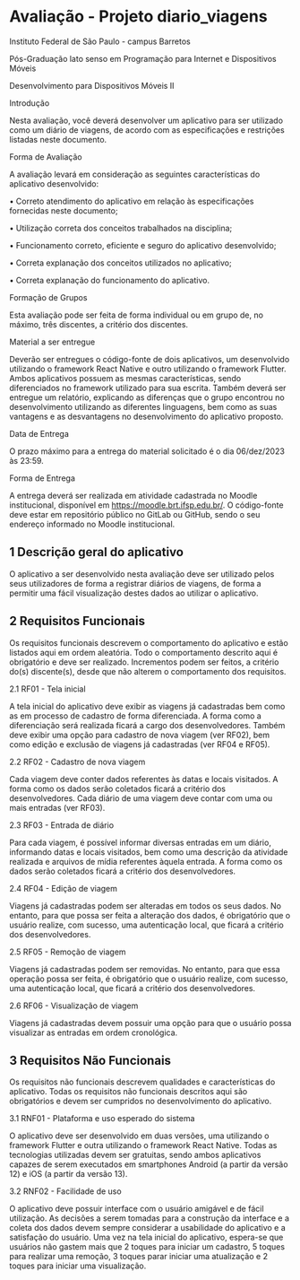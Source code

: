# Avaliação - Projeto diario_viagens

Instituto Federal de São Paulo - campus Barretos

Pós-Graduação lato senso em Programação para Internet e Dispositivos Móveis

Desenvolvimento para Dispositivos Móveis II

Introdução

Nesta avaliação, você deverá desenvolver um aplicativo para ser utilizado como um diário de viagens, de acordo com as especificações e restrições listadas neste documento.

Forma de Avaliação

A avaliação levará em consideração as seguintes características do aplicativo desenvolvido:

• Correto atendimento do aplicativo em relação às especificações fornecidas neste documento;

• Utilização correta dos conceitos trabalhados na disciplina;

• Funcionamento correto, eficiente e seguro do aplicativo desenvolvido;

• Correta explanação dos conceitos utilizados no aplicativo;

• Correta explanação do funcionamento do aplicativo.


Formação de Grupos

Esta avaliação pode ser feita de forma individual ou em grupo de, no máximo, três discentes, a critério dos discentes.

Material a ser entregue

Deverão ser entregues o código-fonte de dois aplicativos, um desenvolvido utilizando o framework React Native e outro utilizando o framework Flutter. Ambos aplicativos possuem as mesmas características, sendo diferenciados no framework utilizado para sua escrita. Também deverá ser entregue um relatório, explicando as diferenças que o grupo encontrou no desenvolvimento utilizando as diferentes linguagens, bem como as suas vantagens e as desvantagens no desenvolvimento do aplicativo proposto.

Data de Entrega

O prazo máximo para a entrega do material solicitado é o dia 06/dez/2023 às 23:59.

Forma de Entrega

A entrega deverá ser realizada em atividade cadastrada no Moodle institucional, disponível em https://moodle.brt.ifsp.edu.br/. O código-fonte deve estar em repositório público no GitLab ou GitHub, sendo o seu endereço informado no Moodle institucional.

## 1 Descrição geral do aplicativo

O aplicativo a ser desenvolvido nesta avaliação deve ser utilizado pelos seus utilizadores de forma a registrar diários de viagens, de forma a permitir uma fácil visualização destes dados ao utilizar o aplicativo.

## 2 Requisitos Funcionais

Os requisitos funcionais descrevem o comportamento do aplicativo e estão listados aqui em ordem aleatória. Todo o comportamento descrito aqui é obrigatório e deve ser realizado. Incrementos podem ser feitos, a critério do(s) discente(s), desde que não alterem o comportamento dos requisitos.

2.1 RF01 - Tela inicial

A tela inicial do aplicativo deve exibir as viagens já cadastradas bem como as em processo de cadastro de forma diferenciada. A forma como a diferenciação será realizada ficará a cargo dos desenvolvedores. Também deve exibir uma opção para cadastro de nova viagem (ver RF02), bem como edição e exclusão de viagens já cadastradas (ver RF04 e RF05).

2.2 RF02 - Cadastro de nova viagem

Cada viagem deve conter dados referentes às datas e locais visitados. A forma como os dados serão coletados ficará a critério dos desenvolvedores. Cada diário de uma viagem deve contar com uma ou mais entradas (ver RF03).

2.3 RF03 - Entrada de diário

Para cada viagem, é possível informar diversas entradas em um diário, informando datas e locais visitados, bem como uma descrição da atividade realizada e arquivos de mídia referentes àquela entrada. A forma como os dados serão coletados ficará a critério dos desenvolvedores.

2.4 RF04 - Edição de viagem

Viagens já cadastradas podem ser alteradas em todos os seus dados. No entanto, para que possa ser feita a alteração dos dados, é obrigatório que o usuário realize, com sucesso, uma autenticação local, que ficará a critério dos desenvolvedores.

2.5 RF05 - Remoção de viagem

Viagens já cadastradas podem ser removidas. No entanto, para que essa operação possa ser feita, é obrigatório que o usuário realize, com sucesso, uma autenticação local, que ficará a critério dos desenvolvedores.

2.6 RF06 - Visualização de viagem

Viagens já cadastradas devem possuir uma opção para que o usuário possa visualizar as entradas em ordem cronológica.

## 3 Requisitos Não Funcionais

Os requisitos não funcionais descrevem qualidades e características do aplicativo. Todas os requisitos não funcionais descritos aqui são obrigatórios e devem ser cumpridos no desenvolvimento do aplicativo.

3.1 RNF01 - Plataforma e uso esperado do sistema

O aplicativo deve ser desenvolvido em duas versões, uma utilizando o framework Flutter e outra utilizando o framework React Native. Todas as tecnologias utilizadas devem ser gratuitas, sendo ambos aplicativos capazes de serem executados em smartphones Android (a partir da versão 12) e iOS (a partir da versão 13).

3.2 RNF02 - Facilidade de uso

O aplicativo deve possuir interface com o usuário amigável e de fácil utilização. As decisões a serem tomadas para a construção da interface e a coleta dos dados devem sempre considerar a usabilidade do aplicativo e a satisfação do usuário. Uma vez na tela inicial do aplicativo, espera-se que usuários não gastem mais que 2 toques para iniciar um cadastro, 5 toques para realizar uma remoção, 3 toques parar iniciar uma atualização e 2 toques para iniciar uma visualização.
